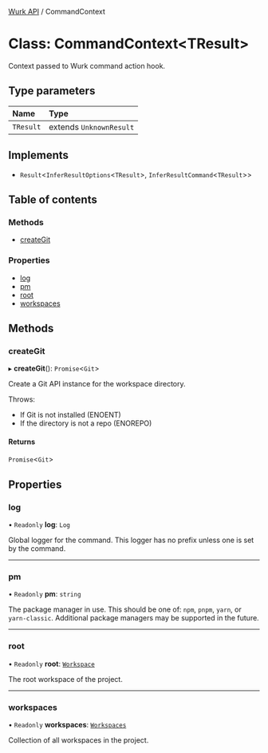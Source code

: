[Wurk API](../README.md) / CommandContext

# Class: CommandContext\<TResult\>

Context passed to Wurk command action hook.

## Type parameters

| Name | Type |
| :------ | :------ |
| `TResult` | extends `UnknownResult` |

## Implements

- `Result`\<`InferResultOptions`\<`TResult`\>, `InferResultCommand`\<`TResult`\>\>

## Table of contents

### Methods

- [createGit](CommandContext.md#creategit)

### Properties

- [log](CommandContext.md#log)
- [pm](CommandContext.md#pm)
- [root](CommandContext.md#root)
- [workspaces](CommandContext.md#workspaces)

## Methods

### createGit

▸ **createGit**(): `Promise`\<`Git`\>

Create a Git API instance for the workspace directory.

Throws:
- If Git is not installed (ENOENT)
- If the directory is not a repo (ENOREPO)

#### Returns

`Promise`\<`Git`\>

## Properties

### log

• `Readonly` **log**: `Log`

Global logger for the command. This logger has no prefix unless one is
set by the command.

___

### pm

• `Readonly` **pm**: `string`

The package manager in use. This should be one of: `npm`, `pnpm`, `yarn`,
or `yarn-classic`. Additional package managers may be supported in the
future.

___

### root

• `Readonly` **root**: [`Workspace`](Workspace.md)

The root workspace of the project.

___

### workspaces

• `Readonly` **workspaces**: [`Workspaces`](Workspaces.md)

Collection of all workspaces in the project.
